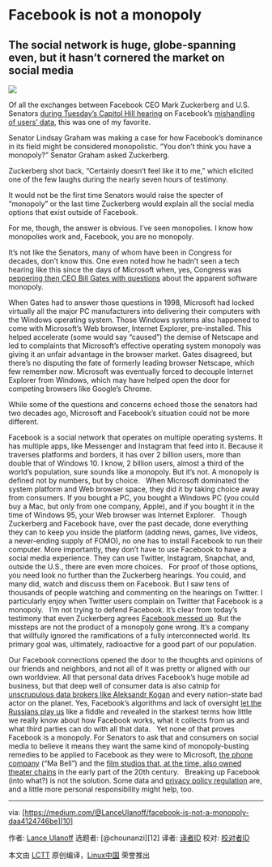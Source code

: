 # Facebook is not a monopoly
## The social network is huge, globe-spanning even, but it hasn’t cornered the market on social media

![](https://cdn-images-1.medium.com/max/1600/1*dUkKXjo5bJuMyXvAHgTgvA.jpeg)

Of all the exchanges between Facebook CEO Mark Zuckerberg and U.S. Senators [during Tuesday’s Capitol Hill hearing][1] on Facebook’s [mishandling of users’ data][2], this was one of my favorite.

Senator Lindsay Graham was making a case for how Facebook’s dominance in its field might be considered monopolistic. “You don’t think you have a monopoly?” Senator Graham asked Zuckerberg.

Zuckerberg shot back, “Certainly doesn’t feel like it to me,” which elicited one of the few laughs during the nearly seven hours of testimony.

It would not be the first time Senators would raise the specter of “monopoly” or the last time Zuckerberg would explain all the social media options that exist outside of Facebook.

For me, though, the answer is obvious. I’ve seen monopolies. I know how monopolies work and, Facebook, you are no monopoly.

It’s not like the Senators, many of whom have been in Congress for decades, don’t know this. One even noted how he hadn’t seen a tech hearing like this since the days of Microsoft when, yes, Congress was [peppering then CEO Bill Gates with questions][3] about the apparent software monopoly.

When Gates had to answer those questions in 1998, Microsoft had locked virtually all the major PC manufacturers into delivering their computers with the Windows operating system. Those Windows systems also happened to come with Microsoft’s Web browser, Internet Explorer, pre-installed. This helped accelerate (some would say “caused”) the demise of Netscape and led to complaints that Microsoft’s effective operating system monopoly was giving it an unfair advantage in the browser market. Gates disagreed, but there’s no disputing the fate of formerly leading browser Netscape, which few remember now. Microsoft was eventually forced to decouple Internet Explorer from Windows, which may have helped open the door for competing browsers like Google’s Chrome.

While some of the questions and concerns echoed those the senators had two decades ago, Microsoft and Facebook’s situation could not be more different.

Facebook is a social network that operates on multiple operating systems. It has multiple apps, like Messenger and Instagram that feed into it. Because it traverses platforms and borders, it has over 2 billion users, more than double that of Windows 10. I know, 2 billion users, almost a third of the world’s population, sure sounds like a monopoly. But it’s not. A monopoly is defined not by numbers, but by choice.   When Microsoft dominated the system platform and Web browser space, they did it by taking choice away from consumers. If you bought a PC, you bought a Windows PC (you could buy a Mac, but only from one company, Apple), and if you bought it in the time of Windows 95, your Web browser was Internet Explorer.   Though Zuckerberg and Facebook have, over the past decade, done everything they can to keep you inside the platform (adding news, games, live videos, a never-ending supply of FOMO), no one has to install Facebook to run their computer. More importantly, they don’t have to use Facebook to have a social media experience. They can use Twitter, Instagram, Snapchat, and, outside the U.S., there are even more choices.   For proof of those options, you need look no further than the Zuckerberg hearings. You could, and many did, watch and discuss them on Facebook. But I saw tens of thousands of people watching and commenting on the hearings on Twitter. I particularly enjoy when Twitter users complain on Twitter that Facebook is a monopoly.   I’m not trying to defend Facebook. It’s clear from today’s testimony that even Zuckerberg agrees [Facebook messed up][4]. But the missteps are not the product of a monopoly gone wrong. It’s a company that willfully ignored the ramifications of a fully interconnected world. Its primary goal was, ultimately, radioactive for a good part of our population.

Our Facebook connections opened the door to the thoughts and opinions of our friends and neighbors, and not all of it was pretty or aligned with our own worldview. All that personal data drives Facebook’s huge mobile ad business, but that deep well of consumer data is also catnip for [unscrupulous data brokers like Aleksandr Kogan][5] and every nation-state bad actor on the planet. Yes, Facebook’s algorithms and lack of oversight [let the Russians play us][6] like a fiddle and revealed in the starkest terms how little we really know about how Facebook works, what it collects from us and what third parties can do with all that data.   Yet none of that proves Facebook is a monopoly. For Senators to ask that and consumers on social media to believe it means they want the same kind of monopoly-busting remedies to be applied to Facebook as they were to Microsoft, [the phone company][7] (“Ma Bell”) and the [film studios that, at the time, also owned theater chains][8] in the early part of the 20th century.   Breaking up Facebook (into what?) is not the solution. Some data and [privacy policy regulation][9] are, and a little more personal responsibility might help, too.

---

via: [https://medium.com/@LanceUlanoff/facebook-is-not-a-monopoly-daa4124746be][10]

作者: [Lance Ulanoff][11] 选题者: [@chounanzi][12] 译者: [译者ID][13] 校对: [校对者ID][14]

本文由 [LCTT][15] 原创编译，[Linux中国][16] 荣誉推出

[1]: https://www.recode.net/2018/4/10/17216734/live-facebook-mark-zuckerberg-testimony-senate-hearing-data
[2]: https://www.cnbc.com/2018/04/10/facebook-cambridge-analytica-a-timeline-of-the-data-hijacking-scandal.html
[3]: http://www.cnn.com/TECH/computing/9803/03/gates.full/
[4]: https://twitter.com/LanceUlanoff/status/983798356253265920
[5]: https://twitter.com/LanceUlanoff/status/983800075930435585
[6]: https://www.campaignlive.com/article/facebook-ads-chief-fire-russian-fake-news-claims/1457395
[7]: https://en.wikipedia.org/wiki/Breakup_of_the_Bell_System
[8]: https://en.wikipedia.org/wiki/United_States_v._Paramount_Pictures,_Inc.
[9]: https://twitter.com/LanceUlanoff/status/983839071851204608
[10]: https://medium.com/@LanceUlanoff/facebook-is-not-a-monopoly-daa4124746be
[11]: https://twitter.com/LanceUlanoff
[13]: https://github.com/译者ID
[14]: https://github.com/校对者ID
[15]: https://github.com/LCTT/TranslateProject
[16]: https://linux.cn/